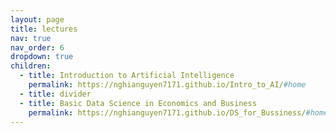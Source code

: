 ```yaml
---
layout: page
title: lectures
nav: true
nav_order: 6
dropdown: true
children:
  - title: Introduction to Artificial Intelligence
    permalink: https://nghianguyen7171.github.io/Intro_to_AI/#home
  - title: divider
  - title: Basic Data Science in Economics and Business
    permalink: https://nghianguyen7171.github.io/DS_for_Bussiness/#home
---
```

